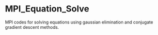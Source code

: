 # MPI_Equation_Solve
MPI codes for solving equations using gaussian elimination and conjugate gradient descent methods.
